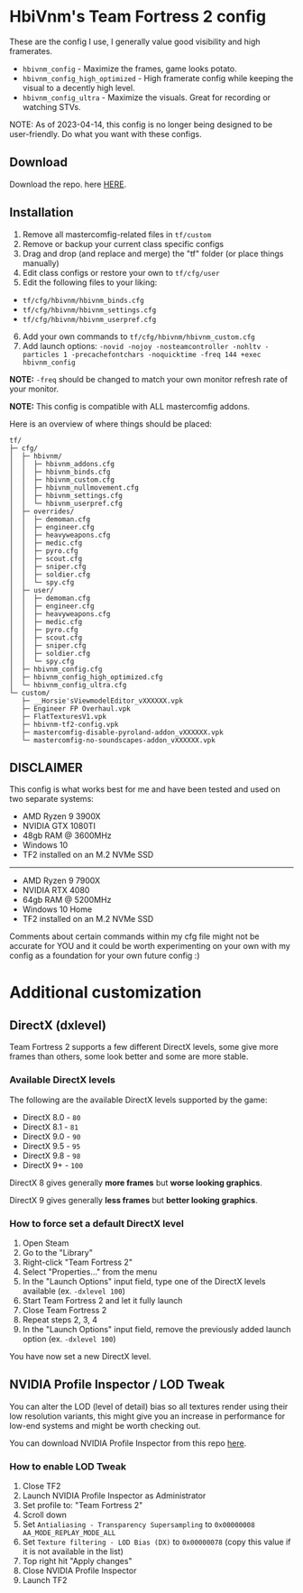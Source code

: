 # HbiVnm's Team Fortress 2 config
These are the config I use, I generally value good visibility and high framerates.

* `hbivnm_config` - Maximize the frames, game looks potato.
* `hbivnm_config_high_optimized` - High framerate config while keeping the visual to a decently high level.
* `hbivnm_config_ultra` - Maximize the visuals. Great for recording or watching STVs.

NOTE: As of 2023-04-14, this config is no longer being designed to be user-friendly. Do what you want with these configs.

## Download
Download the repo. here [HERE](https://github.com/hbivnm/hbivnm-tf2-config/archive/refs/heads/main.zip).

## Installation
1. Remove all mastercomfig-related files in `tf/custom`
2. Remove or backup your current class specific configs
3. Drag and drop (and replace and merge) the "tf" folder (or place things manually)
4. Edit class configs or restore your own to `tf/cfg/user`
5. Edit the following files to your liking:
* `tf/cfg/hbivnm/hbivnm_binds.cfg`
* `tf/cfg/hbivnm/hbivnm_settings.cfg`
* `tf/cfg/hbivnm/hbivnm_userpref.cfg`
6. Add your own commands to `tf/cfg/hbivnm/hbivnm_custom.cfg`
7. Add launch options: `-novid -nojoy -nosteamcontroller -nohltv -particles 1 -precachefontchars -noquicktime -freq 144 +exec hbivnm_config`

**NOTE:** `-freq` should be changed to match your own monitor refresh rate of your monitor.

**NOTE:** This config is compatible with ALL mastercomfig addons.

Here is an overview of where things should be placed:
```
tf/
├─ cfg/
│  ├─ hbivnm/
│  │  ├─ hbivnm_addons.cfg
│  │  ├─ hbivnm_binds.cfg
│  │  ├─ hbivnm_custom.cfg
│  │  ├─ hbivnm_nullmovement.cfg
│  │  ├─ hbivnm_settings.cfg
│  │  └─ hbivnm_userpref.cfg
│  ├─ overrides/
│  │  ├─ demoman.cfg
│  │  ├─ engineer.cfg
│  │  ├─ heavyweapons.cfg
│  │  ├─ medic.cfg
│  │  ├─ pyro.cfg
│  │  ├─ scout.cfg
│  │  ├─ sniper.cfg
│  │  ├─ soldier.cfg
│  │  └─ spy.cfg
│  ├─ user/
│  │  ├─ demoman.cfg
│  │  ├─ engineer.cfg
│  │  ├─ heavyweapons.cfg
│  │  ├─ medic.cfg
│  │  ├─ pyro.cfg
│  │  ├─ scout.cfg
│  │  ├─ sniper.cfg
│  │  ├─ soldier.cfg
│  │  └─ spy.cfg
│  ├─ hbivnm_config.cfg
│  ├─ hbivnm_config_high_optimized.cfg
│  └─ hbivnm_config_ultra.cfg
└─ custom/
   ├─ __Horsie'sViewmodelEditor_vXXXXXX.vpk
   ├─ Engineer FP Overhaul.vpk
   ├─ FlatTexturesV1.vpk
   ├─ hbivnm-tf2-config.vpk
   ├─ mastercomfig-disable-pyroland-addon_vXXXXXX.vpk
   └─ mastercomfig-no-soundscapes-addon_vXXXXXX.vpk
```

## DISCLAIMER
This config is what works best for me and have been tested and used on two separate systems:
- AMD Ryzen 9 3900X
- NVIDIA GTX 1080TI
- 48gb RAM @ 3600MHz
- Windows 10
- TF2 installed on an M.2 NVMe SSD
---
- AMD Ryzen 9 7900X
- NVIDIA RTX 4080
- 64gb RAM @ 5200MHz
- Windows 10 Home
- TF2 installed on an M.2 NVMe SSD

Comments about certain commands within my cfg file might not be accurate for YOU and it could be worth experimenting on your own with my config as a foundation for your own future config :)

# Additional customization

## DirectX (dxlevel)
Team Fortress 2 supports a few different DirectX levels, some give more frames than others, some look better and some are more stable.

### Available DirectX levels
The following are the available DirectX levels supported by the game:

- DirectX 8.0 - `80`
- DirectX 8.1 - `81`
- DirectX 9.0 - `90` 
- DirectX 9.5 - `95` 
- DirectX 9.8 - `98` 
- DirectX 9+ - `100` 

DirectX 8 gives generally **more frames** but **worse looking graphics**.

DirectX 9 gives generally **less frames** but **better looking graphics**.

### How to force set a default DirectX level
1. Open Steam
2. Go to the "Library"
3. Right-click "Team Fortress 2"
4. Select "Properties..." from the menu
5. In the "Launch Options" input field, type one of the DirectX levels available (ex. `-dxlevel 100`)
6. Start Team Fortress 2 and let it fully launch
7. Close Team Fortress 2
8. Repeat steps 2, 3, 4
9. In the "Launch Options" input field, remove the previously added launch option (ex. `-dxlevel 100`)

You have now set a new DirectX level.

## NVIDIA Profile Inspector / LOD Tweak
You can alter the LOD (level of detail) bias so all textures render using their low resolution variants, this might give you an increase in performance for low-end systems and might be worth checking out.

You can download NVIDIA Profile Inspector from this repo [here](https://github.com/hbivnm/hbivnm-tf2-config/raw/main/NVIDIA%20Profile%20Inspector/nvidiaProfileInspector.exe).

### How to enable LOD Tweak
1. Close TF2
2. Launch NVIDIA Profile Inspector as Administrator
3. Set profile to: "Team Fortress 2"
4. Scroll down
5. Set `Antialiasing - Transparency Supersampling` to `0x00000008 AA_MODE_REPLAY_MODE_ALL`
6. Set `Texture filtering - LOD Bias (DX)` to `0x00000078` (copy this value if it is not available in the list)
7. Top right hit "Apply changes"
8. Close NVIDIA Profile Inspector
9. Launch TF2
